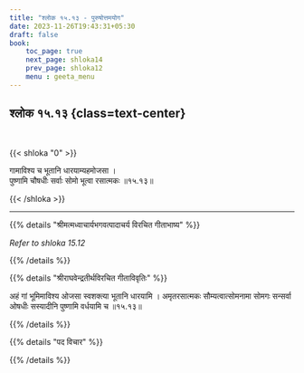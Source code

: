 ```yaml
---
title: "श्लोक १५.१३ - पुरुषोत्तमयोग"
date: 2023-11-26T19:43:31+05:30
draft: false
book:
    toc_page: true
    next_page: shloka14
    prev_page: shloka12
    menu : geeta_menu
---
```




## श्लोक १५.१३ {class=text-center}

<br/>

{{< shloka  "0"  >}}

गामाविश्य च भूतानि धारयाम्यहमोजसा ।  
पुष्णामि चौषधीः सर्वाः सोमो भूत्वा रसात्मकः ॥१५.१३॥

{{< /shloka >}}

---


{{% details "श्रीमत्मध्वाचार्यभगवत्पादाचर्य विरचित  गीताभाष्य" %}}

*Refer to  shloka 15.12*

{{% /details %}}



{{% details "श्रीराघवेन्द्रतीर्थविरचित गीताविवृतिः" %}}

अहं गां भूमिमाविश्य ओजसा स्वशक्त्या भूतानि धारयामि । 
अमृतरसात्मकः सौम्यत्वात्सोमनामा सोमगः सन्सर्वा ओषधीः 
सस्यादीनि पुष्णामि वर्धयामि च ॥१५.१३॥

{{% /details %}}



{{% details "पद विचार" %}}


{{% /details %}}
